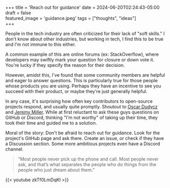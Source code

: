 +++
title = 'Reach out for guidance'
date = 2024-06-20T02:24:43-05:00
draft = false  
featured_image = 'guidance.jpeg'
tags = ["thoughts", "ideas"]   
+++

People in the tech industry are often criticized for their lack of "soft skills."
I don't know about other industries, but working in tech, 
I find this to be true and I'm not immune to this either.

A common example of this are online forums (ex: StackOverflow), 
where developers may swiftly mark your question for closure or down vote it.
You're lucky if they specify the reason for their decision.

However, amidst this, I've found that some community members are helpful 
and eager to answer questions. This is particularly true for those people 
whose products you are using. Perhaps they have an incentive to see you 
succeed with their product, or maybe they're just generally helpful.

In any case, it's surprising how often key contributors to open-source 
projects respond, and usually quite promptly. Shoutout to 
[Oscar Dudycz](https://event-driven.io/en/) and [Jeremy Miller](https://jeremydmiller.com/). 
While at first reluctant to ask these guys questions on GitHub or Discord, thinking "I'm not worthy" of taking up their time, they took their time and guided me to a solution.

Moral of the story: Don't be afraid to reach out for guidance. Look for the project's GitHub page and ask there. Create an issue, or check if they have a Discussion section. Some more ambitious projects even have a Discord channel.


> “Most people never pick up the phone and call. Most people never ask, and that’s what separates the people who do things from the people who just dream about them.” 



{{< youtube zkTf0LmDqKI >}}

